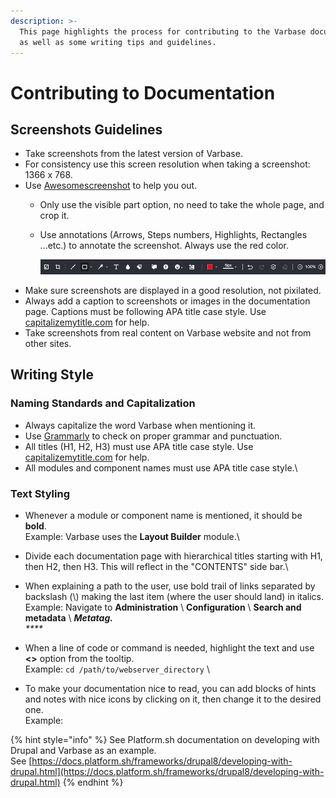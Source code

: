 ```yaml
---
description: >-
  This page highlights the process for contributing to the Varbase documentation
  as well as some writing tips and guidelines.
---
```


# Contributing to Documentation

## Screenshots Guidelines

* Take screenshots from the latest version of Varbase.
* For consistency use this screen resolution when taking a screenshot: 1366 x 768.
* Use [Awesomescreenshot](https://www.awesomescreenshot.com) to help you out.
  * Only use the visible part option, no need to take the whole page, and crop it.
  *   Use annotations (Arrows, Steps numbers, Highlights, Rectangles ...etc.) to annotate the screenshot. Always use the red color.

      ![](<../.gitbook/assets/annotations (1).png>)
* Make sure screenshots are displayed in a good resolution, not pixilated.
* Always add a caption to screenshots or images in the documentation page. Captions must be following APA title case style. Use [capitalizemytitle.com](https://capitalizemytitle.com) for help.
* Take screenshots from real content on Varbase website and not from other sites.

## Writing Style

### Naming Standards and Capitalization

* Always capitalize the word Varbase when mentioning it.
* Use [Grammarly](https://www.grammarly.com) to check on proper grammar and punctuation.&#x20;
* All titles (H1, H2, H3) must use APA title case style. Use [capitalizemytitle.com](https://capitalizemytitle.com) for help.
* All modules and component names must use APA title case style.\


### Text Styling

* Whenever a module or component name is mentioned, it should be **bold**. \
  Example: Varbase uses the **Layout Builder** module.\

* Divide each documentation page with hierarchical titles starting with H1, then H2, then H3. This will reflect in the "CONTENTS" side bar.\

* When explaining a path to the user, use bold trail of links separated by backslash (\\) making the last item (where the user should land) in italics.\
  Example: Navigate to **Administration** \ **Configuration** \ **Search and metadata** \ _**Metatag.**_\
  _****_
* When a line of code or command is needed, highlight the text and use **<>** option from the tooltip. \
  Example: `cd /path/to/webserver_directory`  \

* To make your documentation nice to read, you can add blocks of hints and notes with nice icons by clicking on it, then change it to the desired one. \
  Example:&#x20;

{% hint style="info" %}
See Platform.sh documentation on developing with Drupal and Varbase as an example.\
See [https://docs.platform.sh/frameworks/drupal8/developing-with-drupal.html](https://docs.platform.sh/frameworks/drupal8/developing-with-drupal.html)
{% endhint %}

